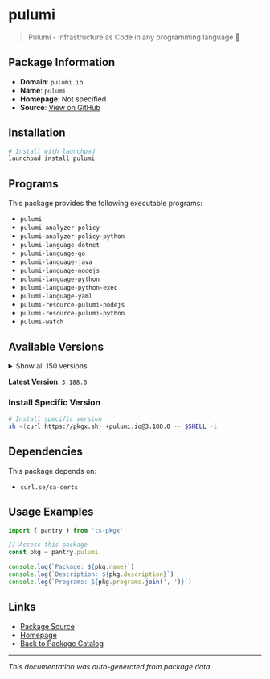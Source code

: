 # pulumi

> Pulumi - Infrastructure as Code in any programming language 🚀

## Package Information

- **Domain**: `pulumi.io`
- **Name**: `pulumi`
- **Homepage**: Not specified
- **Source**: [View on GitHub](https://github.com/pkgxdev/pantry/tree/main/projects/pulumi.io/package.yml)

## Installation

```bash
# Install with launchpad
launchpad install pulumi
```

## Programs

This package provides the following executable programs:

- `pulumi`
- `pulumi-analyzer-policy`
- `pulumi-analyzer-policy-python`
- `pulumi-language-dotnet`
- `pulumi-language-go`
- `pulumi-language-java`
- `pulumi-language-nodejs`
- `pulumi-language-python`
- `pulumi-language-python-exec`
- `pulumi-language-yaml`
- `pulumi-resource-pulumi-nodejs`
- `pulumi-resource-pulumi-python`
- `pulumi-watch`

## Available Versions

<details>
<summary>Show all 150 versions</summary>

- `3.188.0`, `3.187.0`, `3.186.0`, `3.185.0`, `3.184.0`
- `3.183.0`, `3.182.0`, `3.181.0`, `3.180.0`, `3.178.0`
- `3.177.0`, `3.176.0`, `3.175.0`, `3.174.0`, `3.173.0`
- `3.172.0`, `3.171.0`, `3.170.0`, `3.169.0`, `3.168.0`
- `3.167.0`, `3.166.0`, `3.165.0`, `3.163.0`, `3.162.0`
- `3.161.0`, `3.158.0`, `3.157.0`, `3.156.0`, `3.155.0`
- `3.154.0`, `3.153.1`, `3.153.0`, `3.152.0`, `3.151.0`
- `3.150.0`, `3.149.0`, `3.148.0`, `3.147.0`, `3.146.0`
- `3.145.0`, `3.144.1`, `3.144.0`, `3.143.0`, `3.142.0`
- `3.141.0`, `3.140.0`, `3.139.0`, `3.138.0`, `3.137.0`
- `3.136.1`, `3.136.0`, `3.135.1`, `3.135.0`, `3.134.1`
- `3.134.0`, `3.133.0`, `3.132.0`, `3.131.0`, `3.130.0`
- `3.129.0`, `3.128.0`, `3.127.0`, `3.126.0`, `3.125.0`
- `3.124.0`, `3.123.0`, `3.122.0`, `3.121.0`, `3.120.0`
- `3.119.0`, `3.118.0`, `3.117.0`, `3.116.1`, `3.116.0`
- `3.115.2`, `3.115.1`, `3.115.0`, `3.114.0`, `3.113.3`
- `3.113.2`, `3.113.1`, `3.113.0`, `3.112.0`, `3.111.1`
- `3.111.0`, `3.110.0`, `3.109.0`, `3.108.1`, `3.108.0`
- `3.107.0`, `3.106.0`, `3.105.0`, `3.104.2`, `3.104.1`
- `3.104.0`, `3.103.1`, `3.103.0`, `3.102.0`, `3.101.1`
- `3.101.0`, `3.100.0`, `3.99.0`, `3.98.0`, `3.97.0`
- `3.96.2`, `3.96.1`, `3.96.0`, `3.95.0`, `3.94.2`
- `3.94.1`, `3.94.0`, `3.93.0`, `3.92.0`, `3.91.1`
- `3.91.0`, `3.90.1`, `3.90.0`, `3.89.0`, `3.88.1`
- `3.88.0`, `3.87.0`, `3.86.0`, `3.85.0`, `3.84.0`
- `3.83.0`, `3.82.1`, `3.82.0`, `3.81.0`, `3.80.0`
- `3.79.0`, `3.78.1`, `3.78.0`, `3.77.1`, `3.77.0`
- `3.76.1`, `3.76.0`, `3.75.0`, `3.74.0`, `3.73.0`
- `3.72.2`, `3.72.1`, `3.72.0`, `3.71.0`, `3.70.0`
- `3.69.0`, `3.68.0`, `3.67.1`, `3.67.0`, `3.66.0`

</details>

**Latest Version**: `3.188.0`

### Install Specific Version

```bash
# Install specific version
sh <(curl https://pkgx.sh) +pulumi.io@3.188.0 -- $SHELL -i
```

## Dependencies

This package depends on:

- `curl.se/ca-certs`

## Usage Examples

```typescript
import { pantry } from 'ts-pkgx'

// Access this package
const pkg = pantry.pulumi

console.log(`Package: ${pkg.name}`)
console.log(`Description: ${pkg.description}`)
console.log(`Programs: ${pkg.programs.join(', ')}`)
```

## Links

- [Package Source](https://github.com/pkgxdev/pantry/tree/main/projects/pulumi.io/package.yml)
- [Homepage](#)
- [Back to Package Catalog](../../package-catalog.md)

---

*This documentation was auto-generated from package data.*
